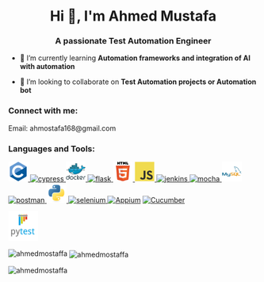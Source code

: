 <h1 align="center">Hi 👋, I'm Ahmed Mustafa</h1>
<h3 align="center">A passionate Test Automation Engineer</h3>

- 🌱 I’m currently learning **Automation frameworks and integration of AI with automation**

- 👯 I’m looking to collaborate on **Test Automation projects or Automation bot**

<h3 align="left">Connect with me:</h3>
<p align="left"> Email: ahmostafa168@gmail.com </p> 

<p align="left">
</p>

<h3 align="left">Languages and Tools:</h3>
<p align="left"> <a href="https://www.cprogramming.com/" target="_blank" rel="noreferrer"> <img src="https://raw.githubusercontent.com/devicons/devicon/master/icons/c/c-original.svg" alt="c" width="40" height="40"/> </a> <a href="https://www.cypress.io" target="_blank" rel="noreferrer"> <img src="https://raw.githubusercontent.com/simple-icons/simple-icons/6e46ec1fc23b60c8fd0d2f2ff46db82e16dbd75f/icons/cypress.svg" alt="cypress" width="40" height="40"/> </a> <a href="https://www.docker.com/" target="_blank" rel="noreferrer"> <img src="https://raw.githubusercontent.com/devicons/devicon/master/icons/docker/docker-original-wordmark.svg" alt="docker" width="40" height="40"/> </a> <a href="https://flask.palletsprojects.com/" target="_blank" rel="noreferrer"> <img src="https://www.vectorlogo.zone/logos/pocoo_flask/pocoo_flask-icon.svg" alt="flask" width="40" height="40"/> </a> <a href="https://www.w3.org/html/" target="_blank" rel="noreferrer"> <img src="https://raw.githubusercontent.com/devicons/devicon/master/icons/html5/html5-original-wordmark.svg" alt="html5" width="40" height="40"/> </a> <a href="https://developer.mozilla.org/en-US/docs/Web/JavaScript" target="_blank" rel="noreferrer"> <img src="https://raw.githubusercontent.com/devicons/devicon/master/icons/javascript/javascript-original.svg" alt="javascript" width="40" height="40"/> </a> <a href="https://www.jenkins.io" target="_blank" rel="noreferrer"> <img src="https://www.vectorlogo.zone/logos/jenkins/jenkins-icon.svg" alt="jenkins" width="40" height="40"/> </a> <a href="https://mochajs.org" target="_blank" rel="noreferrer"> <img src="https://www.vectorlogo.zone/logos/mochajs/mochajs-icon.svg" alt="mocha" width="40" height="40"/> </a> <a href="https://www.mysql.com/" target="_blank" rel="noreferrer"> <img src="https://raw.githubusercontent.com/devicons/devicon/master/icons/mysql/mysql-original-wordmark.svg" alt="mysql" width="40" height="40"/>  <img src="https://www.vectorlogo.zone/logos/getpostman/getpostman-icon.svg" alt="postman" width="40" height="40"/> </a> <a href="https://www.python.org" target="_blank" rel="noreferrer"> <img src="https://raw.githubusercontent.com/devicons/devicon/master/icons/python/python-original.svg" alt="python" width="40" height="40"/> </a> 
<a href="https://www.selenium.dev" target="_blank" rel="noreferrer"> <img src="https://raw.githubusercontent.com/detain/svg-logos/780f25886640cef088af994181646db2f6b1a3f8/svg/selenium-logo.svg" alt="selenium" width="40" height="40"/> </a>  
<a href="https://appium.io/" target="_blank"> <img src="https://github.com/gilbarbara/logos/blob/master/logos/appium.svg" alt="Appium" width="40" height="40"></a>
<a href="https://cucumber.io/" target="_blank"> <img src="https://www.vectorlogo.zone/logos/cucumberio/cucumberio-icon.svg" alt="Cucumber" width="40" height="40"></a>

<a href="https://docs.pytest.org/en/7.1.x/" target="_blank"> <img src="https://github.com/devicons/devicon/blob/master/icons/pytest/pytest-original-wordmark.svg" alt="Pytest" width="60" height="60"></a>
</p>
<p><img align="left" src="https://github-readme-stats.vercel.app/api/top-langs?username=ahmedmostaffa&show_icons=true&locale=en&layout=compact" alt="ahmedmostaffa" /></p>

<p>&nbsp;<img align="center" src="https://github-readme-stats.vercel.app/api?username=ahmedmostaffa&show_icons=true&locale=en" alt="ahmedmostaffa" /></p>

<p><img align="center" src="https://github-readme-streak-stats.herokuapp.com/?user=ahmedmostaffa&" alt="ahmedmostaffa" /></p>

